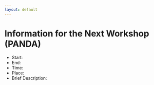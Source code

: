 ```yaml
---
layout: default
---
```


<h1><b>Information for the Next Workshop</b> (PANDA) </h1>

<ul>
  <li>Start: </li>
  <li>End: </li>
  <li>Time: </li>
  <li>Place: </li>
  <li>Brief Description: </li>
</ul>

